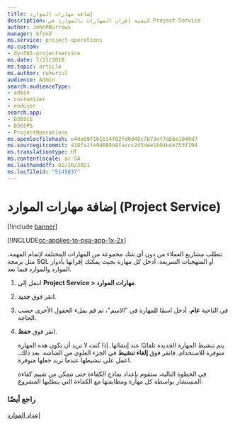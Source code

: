 ```yaml
---
title: إضافة مهارات الموارد
description: كيفية إقران المهارات بالموارد في Project Service
author: JohnPBurrows
manager: kfend
ms.service: project-operations
ms.custom:
- dyn365-projectservice
ms.date: 7/31/2018
ms.topic: article
ms.author: ruhercul
audience: Admin
search.audienceType:
- admin
- customizer
- enduser
search.app:
- D365CE
- D365PS
- ProjectOperations
ms.openlocfilehash: e4da69f1b1b14f02fd0d40c7b73ef7abbe1049d7
ms.sourcegitcommit: 418fa1fe9d605b8faccc2d5dee1b04b4e753f194
ms.translationtype: HT
ms.contentlocale: ar-SA
ms.lasthandoff: 02/10/2021
ms.locfileid: "5145837"
---
```

# <a name="add-resource-skills-project-service"></a>إضافة مهارات الموارد (Project Service)

[!include [banner](../includes/psa-now-project-operations.md)]

[!INCLUDE[cc-applies-to-psa-app-1x-2x](../includes/cc-applies-to-psa-app-1x-2x.md)]

تتطلب مشاريع العملاء من دون أي شك مجموعة من المهارات المختلفة لإتمام المهمة، مثل برمجة SQL أو المنهجيات السريعة. أدخل كل مهارة بحيث يمكنك إقرانها بأدوار الموارد والموارد فيما بعد.  
  
1. انتقل إلى **Project Service > مهارات الموارد‬**.  
  
2. انقر فوق **جديد**.  
  
3. في الناحية **عام**، أدخل اسمًا للمهارة في "الاسم"، ثم قم بملء الحقول الأخرى حسب الحاجة.  
  
4. انقر فوق **حفظ**.  
  
   يتم تنشيط المهارة الجديدة تلقائيًا عند إنشائها. إذا كنت لا تريد أن تكون هذه المهارة متوفرة للاستخدام، فانقر فوق **إلغاء تنشيط** في الجزء العلوي من الشاشة. بعد ذلك، اعمل على تنشيطها عندما تريد جعلها متوفرة.  
  
   في الخطوة التالية، ستقوم بإعداد نماذج الكفاءة حتى تتمكن من تقييم كفاءة المستشار بواسطة كل مهارة ومطابقتها مع الكفاءة التي يتطلبها المشروع.  
  
### <a name="see-also"></a>راجع أيضًا  
 [إعداد الموارد](../psa/set-up-resources.md)
